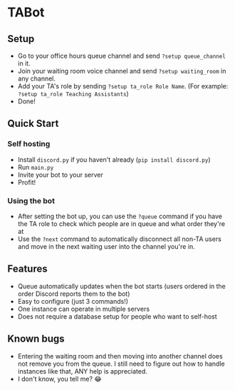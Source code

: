 # TABot

## Setup
- Go to your office hours queue channel and send `?setup queue_channel` in it.
- Join your waiting room voice channel and send `?setup waiting_room` in any channel.
- Add your TA's role by sending `?setup ta_role Role Name`. (For example: `?setup ta_role Teaching Assistants`)
- Done!

## Quick Start

### Self hosting
- Install `discord.py` if you haven't already (`pip install discord.py`)
- Run `main.py`
- Invite your bot to your server
- Profit!

### Using the bot
- After setting the bot up, you can use the `?queue` command if you have the TA role to check which people are in queue and what order they're at
- Use the `?next` command to automatically disconnect all non-TA users and move in the next waiting user into the channel you're in.

## Features
- Queue automatically updates when the bot starts (users ordered in the order Discord reports them to the bot)
- Easy to configure (just 3 commands!)
- One instance can operate in multiple servers
- Does not require a database setup for people who want to self-host

## Known bugs
- Entering the waiting room and then moving into another channel does not remove you from the queue. I still need to figure out how to handle instances like that, ANY help is appreciated.
- I don't know, you tell me? 😂